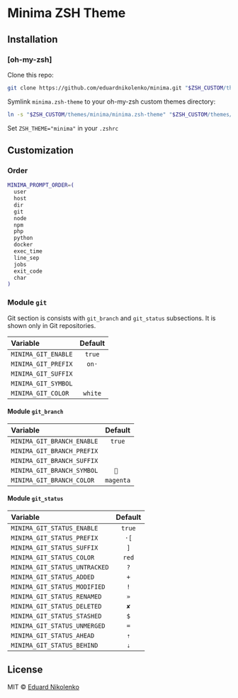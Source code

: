 # Minima ZSH Theme

## Installation

### [oh-my-zsh]

Clone this repo:

```zsh
git clone https://github.com/eduardnikolenko/minima.git "$ZSH_CUSTOM/themes/minima"
```

Symlink `minima.zsh-theme` to your oh-my-zsh custom themes directory:

```zsh
ln -s "$ZSH_CUSTOM/themes/minima/minima.zsh-theme" "$ZSH_CUSTOM/themes/minima.zsh-theme"
```

Set `ZSH_THEME="minima"` in your `.zshrc`

## Customization

### Order

```zsh
MINIMA_PROMPT_ORDER=(
  user
  host
  dir
  git
  node
  npm
  php
  python
  docker
  exec_time
  line_sep
  jobs
  exit_code
  char
)
```

### Module `git`

Git section is consists with `git_branch` and `git_status` subsections. It is shown only in Git repositories.

| Variable            | Default |
| :------------------ | :-----: |
| `MINIMA_GIT_ENABLE` | `true`  |
| `MINIMA_GIT_PREFIX` | `on·`   |
| `MINIMA_GIT_SUFFIX` |         |
| `MINIMA_GIT_SYMBOL` |         |
| `MINIMA_GIT_COLOR`  | `white` |

#### Module `git_branch`

| Variable                   | Default   |
| :------------------------- | :-------: |
| `MINIMA_GIT_BRANCH_ENABLE` | `true`    |
| `MINIMA_GIT_BRANCH_PREFIX` |           |
| `MINIMA_GIT_BRANCH_SUFFIX` | ` `       |
| `MINIMA_GIT_BRANCH_SYMBOL` | ` `      |
| `MINIMA_GIT_BRANCH_COLOR`  | `magenta` |

#### Module `git_status`

| Variable                      | Default |
| :---------------------------- | :-----: |
| `MINIMA_GIT_STATUS_ENABLE`    | `true`  |
| `MINIMA_GIT_STATUS_PREFIX`    | `·[`    |
| `MINIMA_GIT_STATUS_SUFFIX`    | `]`     |
| `MINIMA_GIT_STATUS_COLOR`     | `red`   |
| `MINIMA_GIT_STATUS_UNTRACKED` | `?`     |
| `MINIMA_GIT_STATUS_ADDED`     | `+`     |
| `MINIMA_GIT_STATUS_MODIFIED`  | `!`     |
| `MINIMA_GIT_STATUS_RENAMED`   | `»`     |
| `MINIMA_GIT_STATUS_DELETED`   | `✘`     |
| `MINIMA_GIT_STATUS_STASHED`   | `$`     |
| `MINIMA_GIT_STATUS_UNMERGED`  | `=`     |
| `MINIMA_GIT_STATUS_AHEAD`     | `⇡`     |
| `MINIMA_GIT_STATUS_BEHIND`    | `⇣`     |

## License

MIT © [Eduard Nikolenko](https://github.com/eduardnikolenko)
